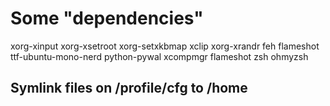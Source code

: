 # Some "dependencies"
xorg-xinput xorg-xsetroot xorg-setxkbmap xclip xorg-xrandr feh flameshot ttf-ubuntu-mono-nerd python-pywal xcompmgr flameshot zsh ohmyzsh

## Symlink files on /profile/cfg to /home
